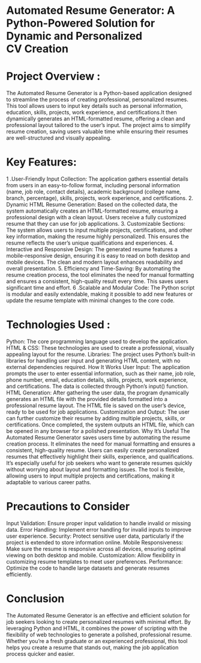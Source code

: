 # Automated Resume Generator: A Python-Powered Solution for Dynamic and Personalized CV Creation
# Project Overview :
The Automated Resume Generator is a Python-based application designed to streamline the process of creating professional, personalized resumes. This tool allows users to input key details such as personal information, education, skills, projects, work experience, and certifications.It then dynamically generates an HTML-formatted resume, offering a clean and professional layout tailored to the user’s input. The project aims to simplify resume creation, saving users valuable time while ensuring their resumes are well-structured and visually appealing.

# Key Features:
1 .User-Friendly Input Collection:
The application gathers essential details from users in an easy-to-follow format, including personal information (name, job role, contact details), academic background (college name, branch, percentage), skills, projects, work experience, and certifications.
2. Dynamic HTML Resume Generation: Based on the collected data, the system automatically creates an HTML-formatted resume, ensuring a professional design with a clean layout. Users receive a fully customized resume that they can use for job applications.
3. Customizable Sections: The system allows users to input multiple projects, certifications, and other key information, making the resume highly personalized. This ensures the resume reflects the user’s unique qualifications and experiences.
4. Interactive and Responsive Design: The generated resume features a mobile-responsive design, ensuring it is easy to read on both desktop and mobile devices. The clean and modern layout enhances readability and overall presentation.
5. Efficiency and Time-Saving: By automating the resume creation process, the tool eliminates the need for manual formatting and ensures a consistent, high-quality result every time. This saves users significant time and effort.
6 .Scalable and Modular Code: The Python script is modular and easily extendable, making it possible to add new features or update the resume template with minimal changes to the core code.

# Technologies Used :
Python: The core programming language used to develop the application.
HTML & CSS: These technologies are used to create a professional, visually appealing layout for the resume.
Libraries: The project uses Python’s built-in libraries for handling user input and generating HTML content, with no external dependencies required.
How It Works
User Input: The application prompts the user to enter essential information, such as their name, job role, phone number, email, education details, skills, projects, work experience, and certifications. The data is collected through Python’s input() function.
HTML Generation: After gathering the user data, the program dynamically generates an HTML file with the provided details formatted into a professional resume layout. The HTML file is saved on the user’s device, ready to be used for job applications.
Customization and Output: The user can further customize their resume by adding multiple projects, skills, or certifications. Once completed, the system outputs an HTML file, which can be opened in any browser for a polished presentation.
Why It’s Useful
The Automated Resume Generator saves users time by automating the resume creation process. It eliminates the need for manual formatting and ensures a consistent, high-quality resume. Users can easily create personalized resumes that effectively highlight their skills, experience, and qualifications. It’s especially useful for job seekers who want to generate resumes quickly without worrying about layout and formatting issues. The tool is flexible, allowing users to input multiple projects and certifications, making it adaptable to various career paths.

 # Precautions to Consider
Input Validation: Ensure proper input validation to handle invalid or missing data.
Error Handling: Implement error handling for invalid inputs to improve user experience.
Security: Protect sensitive user data, particularly if the project is extended to store information online.
Mobile Responsiveness: Make sure the resume is responsive across all devices, ensuring optimal viewing on both desktop and mobile.
Customization: Allow flexibility in customizing resume templates to meet user preferences.
Performance: Optimize the code to handle large datasets and generate resumes efficiently.
 # Conclusion
The Automated Resume Generator is an effective and efficient solution for job seekers looking to create personalized resumes with minimal effort. By leveraging Python and HTML, it combines the power of scripting with the flexibility of web technologies to generate a polished, professional resume. Whether you’re a fresh graduate or an experienced professional, this tool helps you create a resume that stands out, making the job application process quicker and easier.
